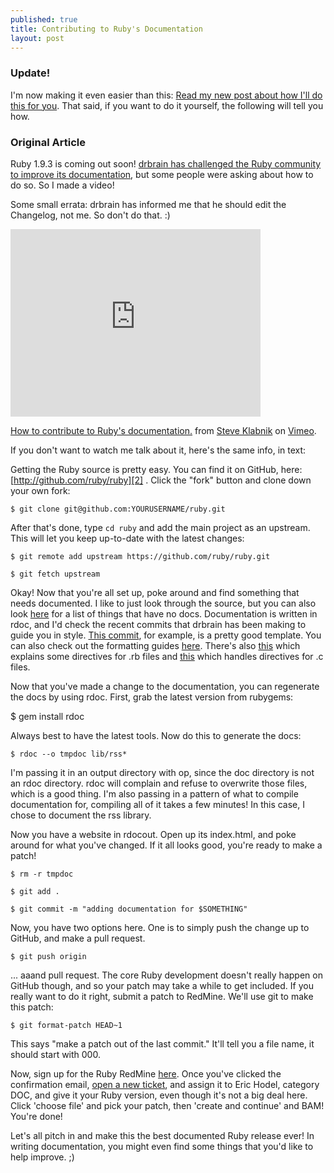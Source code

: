```yaml
---
published: true
title: Contributing to Ruby's Documentation
layout: post
---
```


### Update!

I'm now making it even easier than this: [Read my new post about how
I'll do this for you](/2011/08/22/im-making-it-dead-simple-to-contribute-to-ruby-s-documentation.html). That said, if you want to do it yourself, the following will tell you how.

### Original Article

Ruby 1.9.3 is coming out soon! [drbrain has challenged the Ruby community to
improve its documentation][1], but some people were asking about how to do so.
So I made a video!

Some small errata: drbrain has informed me that he should edit the Changelog,
not me. So don't do that. :)

<iframe src="http://player.vimeo.com/video/23522731?title=0&amp;byline=0&amp;portrait=0" width="400" height="300" frameborder="0"></iframe><p><a href="http://vimeo.com/23522731">How to contribute to Ruby's documentation.</a> from <a href="http://vimeo.com/steveklabnik">Steve Klabnik</a> on <a href="http://vimeo.com">Vimeo</a>.</p>

If you don't want to watch me talk about it, here's the same info, in text:

Getting the Ruby source is pretty easy. You can find it on GitHub, here:
[http://github.com/ruby/ruby][2] . Click the "fork" button and clone down your
own fork:

    $ git clone git@github.com:YOURUSERNAME/ruby.git

After that's done, type `cd ruby` and add the main project as an upstream. This will
let you keep up-to-date with the latest changes:

    $ git remote add upstream https://github.com/ruby/ruby.git

    $ git fetch upstream

Okay! Now that you're all set up, poke around and find something that needs
documented. I like to just look through the source, but you can also look
[here][5] for a list of things that have no docs. Documentation is written in
rdoc, and I'd check the recent commits that drbrain has been making to guide
you in style. [This commit][6], for example, is a pretty good template. You
can also check out the formatting guides [here][7]. There's also [this][8]
which explains some directives for .rb files and [this][9] which handles
directives for .c files.

Now that you've made a change to the documentation, you can regenerate the
docs by using rdoc. First, grab the latest version from rubygems:

   $ gem install rdoc

Always best to have the latest tools. Now do this to generate the docs:

    $ rdoc --o tmpdoc lib/rss*

I'm passing it in an output directory with op, since the doc directory is not
an rdoc directory. rdoc will complain and refuse to overwrite those files,
which is a good thing. I'm also passing in a pattern of what to compile
documentation for, compiling all of it takes a few minutes! In this case, I
chose to document the rss library.

Now you have a website in rdocout. Open up its index.html, and poke around for
what you've changed. If it all looks good, you're ready to make a patch!

    $ rm -r tmpdoc

    $ git add .

    $ git commit -m "adding documentation for $SOMETHING"

Now, you have two options here. One is to simply push the change up to GitHub,
and make a pull request.

    $ git push origin

... aaand pull request. The core Ruby development doesn't really happen on
GitHub though, and so your patch may take a while to get included. If you
really want to do it right, submit a patch to RedMine. We'll use git to make
this patch:

    $ git format-patch HEAD~1

This says "make a patch out of the last commit." It'll tell you a file name,
it should start with 000.

Now, sign up for the Ruby RedMine [here][10]. Once you've clicked the
confirmation email, [open a new ticket][11], and assign it to Eric Hodel,
category DOC, and give it your Ruby version, even though it's not a big deal
here. Click 'choose file' and pick your patch, then 'create and continue' and
BAM! You're done!

Let's all pitch in and make this the best documented Ruby release ever! In
writing documentation, you might even find some things that you'd like to help
improve. ;)

   [1]: http://blog.segment7.net/2011/05/09/ruby-1-9-3-documentation-challenge
   [2]: http://github.com/ruby/ruby
   [3]: mailto:git@github.com
   [4]: https://github.com/ruby/ruby.git
   [5]: http://segment7.net/projects/ruby/documentation_coverage.txt
   [6]: https://github.com/ruby/ruby/commit/071a678a156dde974d8e470b659c89cb02b07b3b
   [7]: http://rdoc.rubyforge.org/RDoc/Markup.html
   [8]: http://rdoc.rubyforge.org/RDoc/Parser/Ruby.html
   [9]: http://rdoc.rubyforge.org/RDoc/Parser/C.html
   [10]: http://bugs.ruby-lang.org/account/register
   [11]: http://bugs.ruby-lang.org/projects/ruby-trunk/issues/new
